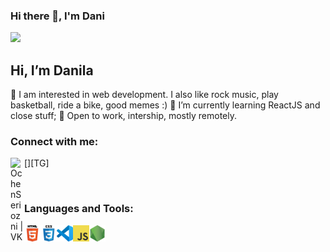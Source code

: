 ### Hi there 👋, I'm Dani

![](https://komarev.com/ghpvc/?username=OchenSeriozni)

## Hi, I’m Danila 
👀 I am interested in web development. I also like rock music, play basketball, ride a bike, good memes :)
🌱 I’m currently learning ReactJS and close stuff;
🔭 Open to work, intership, mostly remotely.

### Connect with me:

[<img align="left" alt="OchenSeriozni | VK" width="22px" src="https://cdn.icon-icons.com/icons2/555/PNG/512/telegram_icon-icons.com_53603.png" />][TG]

<br />

### Languages and Tools:

<img align="left" alt="HTML5" width="26px" src="https://raw.githubusercontent.com/github/explore/80688e429a7d4ef2fca1e82350fe8e3517d3494d/topics/html/html.png" />
<img align="left" alt="CSS3" width="26px" src="https://raw.githubusercontent.com/github/explore/80688e429a7d4ef2fca1e82350fe8e3517d3494d/topics/css/css.png" />
<img align="left" alt="Visual Studio Code" width="26px" src="https://raw.githubusercontent.com/github/explore/80688e429a7d4ef2fca1e82350fe8e3517d3494d/topics/visual-studio-code/visual-studio-code.png" />
<img align="left" alt="JavaScript" width="26px" src="https://raw.githubusercontent.com/github/explore/80688e429a7d4ef2fca1e82350fe8e3517d3494d/topics/javascript/javascript.png" />
<img align="left" alt="Node.js" width="26px" src="https://raw.githubusercontent.com/github/explore/80688e429a7d4ef2fca1e82350fe8e3517d3494d/topics/nodejs/nodejs.png" />


<br />
<br />

